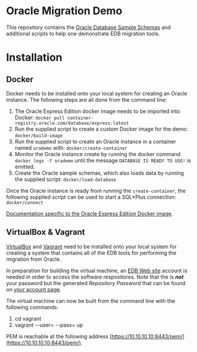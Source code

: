 # Oracle Migration Demo

This repository contains the [Oracle Database Sample
Schemas](https://github.com/oracle/db-sample-schemas) and additional scripts to
help one demonstrate EDB migration tools.

# Installation

## Docker

Docker needs to be installed onto your local system for creating an Oracle
instance.  The following steps are all done from the command line:

1. The Oracle Express Edition docker image needs to be imported into Docker:
   `docker pull container-registry.oracle.com/database/express:latest`
2. Run the supplied script to create a custom Docker image for the demo:
   `docker/build-image`
3. Run the supplied script to create an Oracle instance in a container named
   `orademo` with: `docker/create-container`
4. Monitor the Oracle instance create by running the docker command `docker
   logs -f orademo` until the message `DATABASE IS READY TO USE!` is emitted.
5. Create the Oracle sample schemas, which also loads data by running the
   supplied script: `docker/load-database`

Once the Oracle instance is ready from running the `create-container`, the
following supplied script can be used to start a SQL\*Plus connection:
`docker/connect`

[Documentation specific to the Oracle Express Edition Docker
image](https://container-registry.oracle.com/ords/f?p=113:4:132631864087453:::4:P4_REPOSITORY,AI_REPOSITORY,AI_REPOSITORY_NAME,P4_REPOSITORY_NAME,P4_EULA_ID,P4_BUSINESS_AREA_ID:803,803,Oracle%20Database%20Express%20Edition,Oracle%20Database%20Express%20Edition,1,0&cs=3iKyi01vsM8dsWJWh9OTtPTryjUwRLNVIeihbeRvjRUPREsVO7EvBByNVjAnaY4bHb1MuuRmUCzojRxXq2b8QTQ).

## VirtualBox & Vagrant

[VirtualBox](https://www.virtualbox.org/wiki/Downloads) and
[Vagrant](https://www.vagrantup.com/downloads) need to be installed onto your
local system for creating a system that contains all of the EDB tools for
performing the migration from Oracle.

In preparation for building the virtual machine, an [EDB Web
site](https://www.enterprisedb.com/user/register?destination=/repository-access-request%3Fdestination%3Dnode/1255704%26resource%3D1255704%26ma_formid%3D2098)
account is needed in order to access the software respositores.  Note that the
**<edb repo key>** is ***not*** your password but the generated *Repository
Password* that can be found on [your account
page](https://www.enterprisedb.com/user/).

The virtual machine can now be built from the command line with the following
commands:

1. cd vagrant
2. vagrant --user=<edb repo name> --pass=<edb repo key> up

PEM is reachable at the following address
[https://10.10.10.10:8443/pem/](https://10.10.10.10:8443/pem/).
